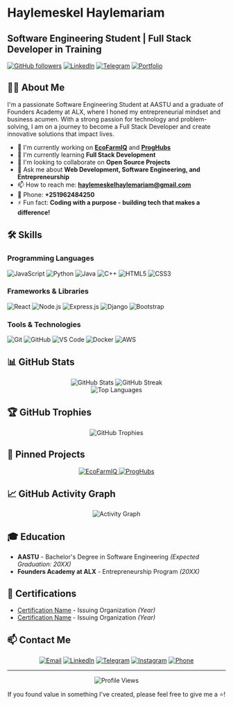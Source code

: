 # Haylemeskel Haylemariam

## Software Engineering Student | Full Stack Developer in Training

[![GitHub followers](https://img.shields.io/github/followers/Hayle-HB?style=social)](https://github.com/Hayle-HB)
[![LinkedIn](https://img.shields.io/badge/LinkedIn-Connect-blue)](https://www.linkedin.com/in/haylemeskel-haylemariam-b9212b298/)
[![Telegram](https://img.shields.io/badge/Telegram-Chat-blue)](https://t.me/Hayle_HB)
[![Portfolio](https://img.shields.io/badge/Portfolio-Visit-brightgreen)](https://proghubs.vercel.app)

## 👨‍💻 About Me

I'm a passionate Software Engineering Student at AASTU and a graduate of Founders Academy at ALX, where I honed my entrepreneurial mindset and business acumen. With a strong passion for technology and problem-solving, I am on a journey to become a Full Stack Developer and create innovative solutions that impact lives.

- 🔭 I'm currently working on **[EcoFarmIQ](https://ecofarmiq.vercel.app)** and **[ProgHubs](https://proghubs.vercel.app)**
- 🌱 I'm currently learning **Full Stack Development**
- 👯 I'm looking to collaborate on **Open Source Projects**
- 💬 Ask me about **Web Development, Software Engineering, and Entrepreneurship**
- 📫 How to reach me: **haylemeskelhaylemariam@gmail.com**
- 📱 Phone: **+251962484250**
- ⚡ Fun fact: **Coding with a purpose - building tech that makes a difference!**

## 🛠️ Skills

### Programming Languages

![JavaScript](https://img.shields.io/badge/JavaScript-F7DF1E?style=for-the-badge&logo=javascript&logoColor=black)
![Python](https://img.shields.io/badge/Python-3776AB?style=for-the-badge&logo=python&logoColor=white)
![Java](https://img.shields.io/badge/Java-ED8B00?style=for-the-badge&logo=java&logoColor=white)
![C++](https://img.shields.io/badge/C++-00599C?style=for-the-badge&logo=c%2B%2B&logoColor=white)
![HTML5](https://img.shields.io/badge/HTML5-E34F26?style=for-the-badge&logo=html5&logoColor=white)
![CSS3](https://img.shields.io/badge/CSS3-1572B6?style=for-the-badge&logo=css3&logoColor=white)

### Frameworks & Libraries

![React](https://img.shields.io/badge/React-20232A?style=for-the-badge&logo=react&logoColor=61DAFB)
![Node.js](https://img.shields.io/badge/Node.js-339933?style=for-the-badge&logo=nodedotjs&logoColor=white)
![Express.js](https://img.shields.io/badge/Express.js-000000?style=for-the-badge&logo=express&logoColor=white)
![Django](https://img.shields.io/badge/Django-092E20?style=for-the-badge&logo=django&logoColor=white)
![Bootstrap](https://img.shields.io/badge/Bootstrap-563D7C?style=for-the-badge&logo=bootstrap&logoColor=white)

### Tools & Technologies

![Git](https://img.shields.io/badge/Git-F05032?style=for-the-badge&logo=git&logoColor=white)
![GitHub](https://img.shields.io/badge/GitHub-100000?style=for-the-badge&logo=github&logoColor=white)
![VS Code](https://img.shields.io/badge/VS_Code-0078D4?style=for-the-badge&logo=visual%20studio%20code&logoColor=white)
![Docker](https://img.shields.io/badge/Docker-2CA5E0?style=for-the-badge&logo=docker&logoColor=white)
![AWS](https://img.shields.io/badge/AWS-232F3E?style=for-the-badge&logo=amazon-aws&logoColor=white)

## 📊 GitHub Stats

<div align="center">
  <img src="https://github-readme-stats.vercel.app/api?username=Hayle-HB&show_icons=true&theme=radical" alt="GitHub Stats" />
  <img src="https://github-readme-streak-stats.herokuapp.com/?user=Hayle-HB&theme=radical" alt="GitHub Streak" />
</div>

<div align="center">
  <img src="https://github-readme-stats.vercel.app/api/top-langs/?username=Hayle-HB&layout=compact&theme=radical" alt="Top Languages" />
</div>

## 🏆 GitHub Trophies

<div align="center">
  <img src="https://github-profile-trophy.vercel.app/?username=Hayle-HB&theme=darkhub&no-frame=true&margin-w=15&margin-h=15" alt="GitHub Trophies" />
</div>

## 📌 Pinned Projects

<div align="center">
  <a href="https://ecofarmiq.vercel.app">
    <img src="https://github-readme-stats.vercel.app/api/pin/?username=Hayle-HB&repo=ecofarmiq&theme=radical" alt="EcoFarmIQ" />
  </a>
  <a href="https://proghubs.vercel.app">
    <img src="https://github-readme-stats.vercel.app/api/pin/?username=Hayle-HB&repo=proghubs&theme=radical" alt="ProgHubs" />
  </a>
</div>

## 📈 GitHub Activity Graph

<div align="center">
  <img src="https://activity-graph.herokuapp.com/graph?username=Hayle-HB&theme=react-dark" alt="Activity Graph" />
</div>

## 🎓 Education

- **AASTU** - Bachelor's Degree in Software Engineering _(Expected Graduation: 20XX)_
- **Founders Academy at ALX** - Entrepreneurship Program _(20XX)_

## 📜 Certifications

- [Certification Name](certification-link) - Issuing Organization _(Year)_
- [Certification Name](certification-link) - Issuing Organization _(Year)_

## 📫 Contact Me

<div align="center">
  
[![Email](https://img.shields.io/badge/Email-D14836?style=for-the-badge&logo=gmail&logoColor=white)](mailto:haylemeskelhaylemariam@gmail.com)
[![LinkedIn](https://img.shields.io/badge/LinkedIn-0077B5?style=for-the-badge&logo=linkedin&logoColor=white)](https://www.linkedin.com/in/haylemeskel-haylemariam-b9212b298/)
[![Telegram](https://img.shields.io/badge/Telegram-2CA5E0?style=for-the-badge&logo=telegram&logoColor=white)](https://t.me/Hayle_HB)
[![Instagram](https://img.shields.io/badge/Instagram-E4405F?style=for-the-badge&logo=instagram&logoColor=white)](https://t.me/Hayle_HB)
[![Phone](https://img.shields.io/badge/Phone-green?style=for-the-badge&logo=whatsapp&logoColor=white)](tel:+251962484250)

</div>

---

<div align="center">
  <img src="https://komarev.com/ghpvc/?username=Hayle-HB&color=green" alt="Profile Views" />
  <p>If you found value in something I've created, please feel free to give me a ⭐️!</p>
</div>
